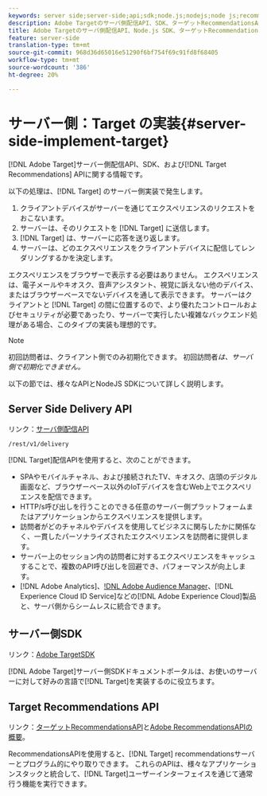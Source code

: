 ```yaml
---
keywords: server side;server-side;api;sdk;node.js;nodejs;node js;recommendations api;api:apis
description: Adobe Targetのサーバ側配信API、SDK、ターゲットRecommendationsAPIに関する情報です。
title: Adobe Targetのサーバ側配信API、Node.js SDK、ターゲットRecommendationsAPIに関する情報です。
feature: server-side
translation-type: tm+mt
source-git-commit: 968d36d65016e51290f6bf754f69c91fd8f68405
workflow-type: tm+mt
source-wordcount: '386'
ht-degree: 20%

---
```



# サーバー側：Target の実装{#server-side-implement-target}

[!DNL Adobe Target]サーバー側配信API、SDK、および[!DNL Target Recommendations] APIに関する情報です。

以下の処理は、[!DNL Target] のサーバー側実装で発生します。

1. クライアントデバイスがサーバーを通じてエクスペリエンスのリクエストをおこないます。
1. サーバーは、そのリクエストを [!DNL Target] に送信します。
1. [!DNL Target] は、サーバーに応答を送り返します。
1. サーバーは、どのエクスペリエンスをクライアントデバイスに配信してレンダリングするかを決定します。

エクスペリエンスをブラウザーで表示する必要はありません。 エクスペリエンスは、電子メールやキオスク、音声アシスタント、視覚に訴えない他のデバイス、またはブラウザーベースでないデバイスを通して表示できます。 サーバーはクライアントと [!DNL Target] の間に位置するので、より優れたコントロールおよびセキュリティが必要であったり、サーバーで実行したい複雑なバックエンド処理がある場合、このタイプの実装も理想的です。

>[!NOTE]
>
>初回訪問者は、クライアント側でのみ初期化できます。 初回訪問者&#x200B;*は、サーバ側で初期化できません。*

以下の節では、様々なAPIとNodeJS SDKについて詳しく説明します。

## Server Side Delivery API

リンク：[サーバ側配信API](https://developers.adobetarget.com/api/delivery-api/)

`/rest/v1/delivery`

[!DNL Target]配信APIを使用すると、次のことができます。

* SPAやモバイルチャネル、および接続されたTV、キオスク、店頭のデジタル画面など、ブラウザーベース以外のIoTデバイスを含むWeb上でエクスペリエンスを配信できます。
* HTTP/s呼び出しを行うことのできる任意のサーバー側プラットフォームまたはアプリケーションからエクスペリエンスを提供します。
* 訪問者がどのチャネルやデバイスを使用してビジネスに関与したかに関係なく、一貫したパーソナライズされたエクスペリエンスを訪問者に提供します。
* サーバー上のセッション内の訪問者に対するエクスペリエンスをキャッシュすることで、複数のAPI呼び出しを回避でき、パフォーマンスが向上します。
* [!DNL Adobe Analytics]、[!DNL Adobe Audience Manager](AAM)、[!DNL Experience Cloud ID Service]などの[!DNL Adobe Experience Cloud]製品と、サーバ側からシームレスに統合できます。

## サーバー側SDK

リンク：[Adobe TargetSDK](https://adobetarget-sdks.gitbook.io/docs/)

[!DNL Adobe Target]サーバー側SDKドキュメントポータルは、お使いのサーバーに対して好みの言語で[!DNL Target]を実装するのに役立ちます。

## Target Recommendations API

リンク：[ターゲットRecommendationsAPI](https://developers.adobetarget.com/api/recommendations)と[Adobe RecommendationsAPIの概要](https://experienceleague.adobe.com/docs/target-learn/recommendations-api-tutorial/recs-api-overview.html)。

RecommendationsAPIを使用すると、[!DNL Target] recommendationsサーバーとプログラム的にやり取りできます。 これらのAPIは、様々なアプリケーションスタックと統合して、[!DNL Target]ユーザーインターフェイスを通じて通常行う機能を実行できます。
